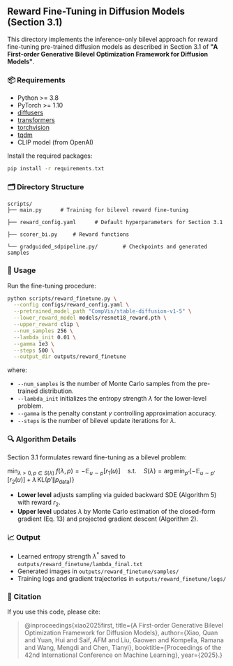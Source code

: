 ## Reward Fine-Tuning in Diffusion Models (Section 3.1)

This directory implements the inference-only bilevel approach for reward fine-tuning pre-trained diffusion models as described in Section 3.1 of **"A First-order Generative Bilevel Optimization Framework for Diffusion Models"**.

### 📦 Requirements

* Python >= 3.8
* PyTorch >= 1.10
* [diffusers](https://github.com/huggingface/diffusers)
* [transformers](https://github.com/huggingface/transformers)
* [torchvision](https://github.com/pytorch/vision)
* [tqdm](https://github.com/tqdm/tqdm)
* CLIP model (from OpenAI)

Install the required packages:

```bash
pip install -r requirements.txt
```

### 🗂️ Directory Structure

```
scripts/
├── main.py      # Training for bilevel reward fine-tuning

├── reward_config.yaml      # Default hyperparameters for Section 3.1

├── scorer_bi.py     # Reward functions

└── gradguided_sdpipeline.py/        # Checkpoints and generated samples
```

### 🚀 Usage

Run the fine-tuning procedure:

```bash
python scripts/reward_finetune.py \
  --config configs/reward_config.yaml \
  --pretrained_model_path "CompVis/stable-diffusion-v1-5" \
  --lower_reward_model models/resnet18_reward.pth \
  --upper_reward clip \
  --num_samples 256 \
  --lambda_init 0.01 \
  --gamma 1e3 \
  --steps 500 \
  --output_dir outputs/reward_finetune
```

where:

* `--num_samples` is the number of Monte Carlo samples from the pre-trained distribution.
* `--lambda_init` initializes the entropy strength $\lambda$ for the lower-level problem.
* `--gamma` is the penalty constant $\gamma$ controlling approximation accuracy.
* `--steps` is the number of bilevel update iterations for $\lambda$.

### 🔍 Algorithm Details

Section 3.1 formulates reward fine-tuning as a bilevel problem:

$\min_{\lambda>0,\,p\in S(\lambda)} \; f(\lambda,p) = - \mathbb{E}_{u\sim p}[r_1(u)]
\quad\text{s.t.}\quad
S(\lambda)=\arg\min_{p'}\left\{ -\mathbb{E}_{u\sim p'}[r_2(u)] + \lambda \,\mathrm{KL}(p'\|p_{\mathrm{data}})\right\}$

* **Lower level** adjusts sampling via guided backward SDE (Algorithm 5) with reward $r_2$.
* **Upper level** updates $\lambda$ by Monte Carlo estimation of the closed-form gradient (Eq. 13) and projected gradient descent (Algorithm 2).

### 📈 Output

* Learned entropy strength $\lambda^*$ saved to `outputs/reward_finetune/lambda_final.txt`
* Generated images in `outputs/reward_finetune/samples/`
* Training logs and gradient trajectories in `outputs/reward_finetune/logs/`

### 📝 Citation

If you use this code, please cite:

> @inproceedings{xiao2025first,
  title={A First-order Generative Bilevel Optimization Framework for Diffusion Models},
  author={Xiao, Quan and Yuan, Hui and Saif, AFM and Liu, Gaowen and Kompella, Ramana and Wang, Mengdi and Chen, Tianyi},
  booktitle={Proceedings of the 42nd International Conference on Machine Learning},
  year={2025}.}

